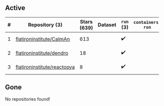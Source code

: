 ## Active
| # | Repository (3) | Stars (639) | Dataset | `run` (3) | `containers-run` | Last Modified |
| --- | --- | --- | --- | --- | --- | --- |
| 1 | [flatironinstitute/CaImAn](https://github.com/flatironinstitute/CaImAn) | 613 |  | :heavy_check_mark: |  | 2024-07-18 15:58:52+00:00 |
| 2 | [flatironinstitute/dendro](https://github.com/flatironinstitute/dendro) | 18 |  | :heavy_check_mark: |  | 2024-05-20 12:26:05+00:00 |
| 3 | [flatironinstitute/reactopya](https://github.com/flatironinstitute/reactopya) | 8 |  | :heavy_check_mark: |  | 2020-07-07 08:34:24+00:00 |

## Gone
No repositories found!
